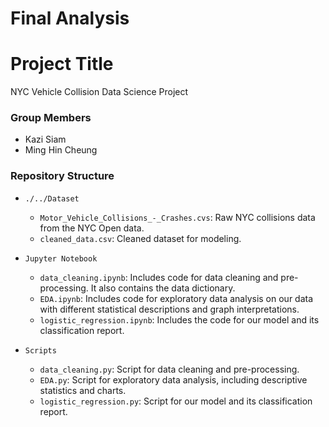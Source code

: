 # Final Analysis

# Project Title
NYC Vehicle Collision Data Science Project

### Group Members
- Kazi Siam
- Ming Hin Cheung

### Repository Structure
- `./../Dataset`
  - `Motor_Vehicle_Collisions_-_Crashes.cvs`: Raw NYC collisions data from the NYC Open data.
  - `cleaned_data.csv`: Cleaned dataset for modeling.

- `Jupyter Notebook` 
  - `data_cleaning.ipynb`: Includes code for data cleaning and pre-processing. It also contains the data dictionary. 
  - `EDA.ipynb`: Includes code for exploratory data analysis on our data with different statistical descriptions and graph interpretations.
  - `logistic_regression.ipynb`: Includes the code for our model and its classification report.

- `Scripts`
  - `data_cleaning.py`: Script for data cleaning and pre-processing.
  - `EDA.py`: Script for exploratory data analysis, including descriptive statistics and charts.
  - `logistic_regression.py`: Script for our model and its classification report.